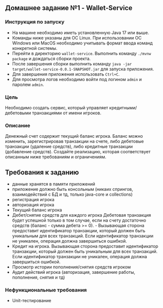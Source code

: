 ## Домашнее задание №1 - Wallet-Service  

### Инструкция по запуску  
- На машине необходимо иметь установленную Java 17 или выше.
- Команды ниже указаны для ОС Linux. При использовании OC Windows или MacOS необходимо учитывать формат ввода команд конкретной системы.  
- Перейти в директорию `wallet-service`. Выполнить команду ``./mvnw package`` и дождаться сборки проекта.  
- После завершения сборки выполнить команду ``java -jar target/wallet-service-0.0.1-SNAPSHOT.jar`` для запуска приложения.  
- Для завершения приложения использовать `Ctrl+C`.
- Для просмотра логов необходимо войти под логином `admin` и паролем `admin`.  

### Цель  
Необходимо создать сервис, который управляет кредитными/дебетовыми транзакциями от имени игроков.

### Описание  
Денежный счет содержит текущий баланс игрока. Баланс можно изменить, зарегистрировав транзакции на счете, либо дебетовые транзакции (удаление средств), либо кредитные транзакции (добавление средств). Создайте реализацию, которая соответствует описанным ниже требованиям и ограничениям.  

## Требования к заданию  
- данные хранятся в памяти приложений
- приложение должно быть консольным (никаих спрингов, взаимодействий с БД и тд, только java-core и collections)
- регистрация игрока
- авторизация игрока
- Текущий баланс игрока
- Дебет/снятие средств для каждого игрока Дебетовая транзакция будет успешной только в том случае, если на счету достаточно средств (баланс - сумма дебета >= 0). - Вызывающая сторона предоставит идентификатор транзакции, который должен быть уникальным для всех транзакций. Если идентификатор транзакции не уникален, операция должна завершиться ошибкой.
- Кредит на игрока. Вызывающая сторона предоставит идентификатор транзакции, который должен быть уникальным для всех транзакций. Если идентификатор транзакции не уникален, операция должна завершиться ошибкой.
- Просмотр истории пополнения/снятия средств игроком
- Аудит действий игрока (авторизация, завершение работы, пополнения, снятия и тд)

### Нефункциональные требования 
- Unit-тестирование

